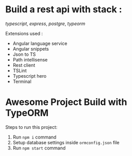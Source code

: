 # Build a rest api with stack :
*typescript*, *express*, *postgre*, *typeorm*

Extensions used :
* Angular language service
* Angular snippets
* Json to TS
* Path intellisense
* Rest client
* TSLint
* Typescript hero
* Terminal

# Awesome Project Build with TypeORM

Steps to run this project:

1. Run `npm i` command
2. Setup database settings inside `ormconfig.json` file
3. Run `npm start` command